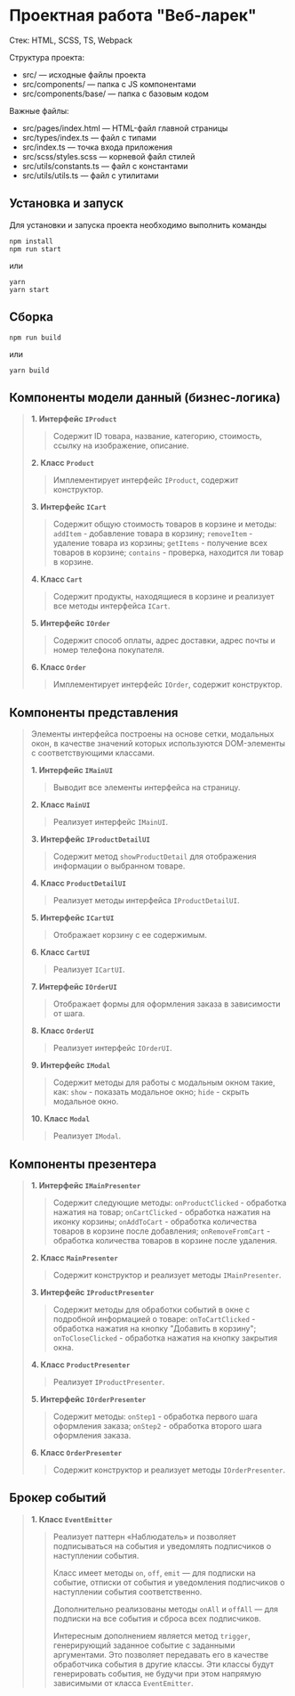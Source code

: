 # Проектная работа "Веб-ларек"

Стек: HTML, SCSS, TS, Webpack

Структура проекта:
- src/ — исходные файлы проекта
- src/components/ — папка с JS компонентами
- src/components/base/ — папка с базовым кодом

Важные файлы:
- src/pages/index.html — HTML-файл главной страницы
- src/types/index.ts — файл с типами
- src/index.ts — точка входа приложения
- src/scss/styles.scss — корневой файл стилей
- src/utils/constants.ts — файл с константами
- src/utils/utils.ts — файл с утилитами

## Установка и запуск
Для установки и запуска проекта необходимо выполнить команды

```
npm install
npm run start
```

или

```
yarn
yarn start
```
## Сборка

```
npm run build
```

или

```
yarn build
```

## Компоненты модели данный (бизнес-логика)

>**1. Интерфейс `IProduct`**
>>
>>Содержит ID товара, название, категорию, стоимость, ссылку на изображение, описание.
>>
>**2. Класс `Product`**
>>
>>Имплементирует интерфейс `IProduct`, содержит конструктор.
>>
>**3. Интерфейс `ICart`**
>>
>>Содержит общую стоимость товаров в корзине и методы:
>>`addItem` - добавление товара в корзину;
>>`removeItem` - удаление товара из корзины;
>>`getItems` - получение всех товаров в корзине;
>>`contains` - проверка, находится ли товар в корзине.
>>
>**4. Класс `Cart`**
>>
>>Содержит продукты, находящиеся в корзине и реализует все методы интерфейса `ICart`.
>>
>**5. Интерфейс `IOrder`**
>>
>>Содержит способ оплаты, адрес доставки, адрес почты и номер телефона покупателя.
>>
>**6. Класс `Order`**
>>
>>Имплементирует интерфейс `IOrder`, содержит конструктор.
>>
## Компоненты представления
>>
>Элементы интерфейса построены на основе сетки, модальных окон, в качестве значений которых используются DOM-элементы с соответствующими классами.
>>
>**1. Интерфейс `IMainUI`**
>>
>>Выводит все элементы интерфейса на страницу.
>>
>**2. Класс `MainUI`**
>>
>>Реализует интерфейс `IMainUI`.
>>
>**3. Интерфейс `IProductDetailUI`**
>>
>>Содержит метод `showProductDetail` для отображения информации о выбранном товаре.
>>
>**4. Класс `ProductDetailUI`**
>>
>>Реализует методы интерфейса `IProductDetailUI`.
>>
>**5. Интерфейс `ICartUI`**
>>Отображает корзину с ее содержимым.
>>
>**6. Класс `CartUI`**
>>Реализует `ICartUI`.
>>
>**7. Интерфейс `IOrderUI`**
>>
>>Отображает формы для оформления заказа в зависимости от шага.
>>
>**8. Класс `OrderUI`**
>>
>>Реализует интерфейс `IOrderUI`.
>>
>**9. Интерфейс `IModal`**
>>
>>Содержит методы для работы с модальным окном такие, как:
>>`show` - показать модальное окно;
>>`hide` - скрыть модальное окно.
>>
>**10. Класс `Modal`**
>>Реализует `IModal`.
>>
## Компоненты презентера
>>
>**1. Интерфейс `IMainPresenter`**
>>
>>Содержит следующие методы:
>>`onProductClicked` - обработка нажатия на товар;
>>`onCartClicked` - обработка нажатия на иконку корзины;
>>`onAddToCart` - обработка количества товаров в корзине после добавления;
>>`onRemoveFromCart` - обработка количества товаров в корзине после удаления.
>>
>**2. Класс `MainPresenter`**
>>
>>Содержит конструктор и реализует методы `IMainPresenter`.
>>
>**3. Интерфейс `IProductPresenter`**
>>
>>Содержит методы для обработки событий в окне с подробной информацией о товаре:
>>`onToCartClicked` - обработка нажатия на кнопку "Добавить в корзину";
>>`onToCloseClicked` - обработка нажатия на кнопку закрытия окна.
>>
>**4. Класс `ProductPresenter`**
>>Реализует `IProductPresenter`.
>>
>**5. Интерфейс `IOrderPresenter`**
>>
>>Содержит методы:
>>`onStep1` - обработка первого шага оформления заказа;
>>`onStep2` - обработка второго шага оформления заказа.
>>
>**6. Класс `OrderPresenter`**
>>
>>Содержит конструктор и реализует методы `IOrderPresenter`.
>>
## Брокер событий
>>
>**1. Класс `EventEmitter`**
>>
>>Реализует паттерн «Наблюдатель» и позволяет подписываться на события и уведомлять подписчиков
о наступлении события.
>>
>>Класс имеет методы `on`, `off`, `emit` — для подписки на событие, отписки от события и уведомления
подписчиков о наступлении события соответственно.
>>
>>Дополнительно реализованы методы `onAll` и `offAll` — для подписки на все события и сброса всех
подписчиков.
>>
>>Интересным дополнением является метод `trigger`, генерирующий заданное событие с заданными
аргументами. Это позволяет передавать его в качестве обработчика события в другие классы. Эти
классы будут генерировать события, не будучи при этом напрямую зависимыми от
класса `EventEmitter`.